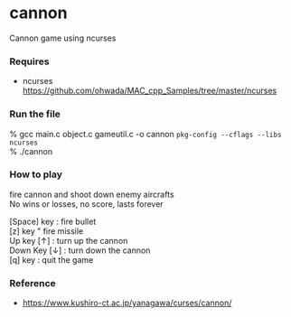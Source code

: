 cannon
===============

Cannon game using ncurses <br/>

### Requires <br/>
- ncurses <br/>
https://github.com/ohwada/MAC_cpp_Samples/tree/master/ncurses <br/>

### Run the file <br/>

% gcc  main.c  object.c  gameutil.c -o cannon  `pkg-config --cflags --libs ncurses` 
 <br/>
% ./cannon <br/>

### How to play <br/>

fire cannon and shoot down enemy aircrafts <br/>
No wins or losses, no score, lasts forever <br/>

[Space] key :  fire bullet <br/>
[z] key " fire missile <br/>
Up key [↑] : turn up the cannon  <br/>
 Down Key  [↓] : turn down the cannon <br/>
 [q] key : quit the game <br/>

### Reference <br/>
- https://www.kushiro-ct.ac.jp/yanagawa/curses/cannon/
